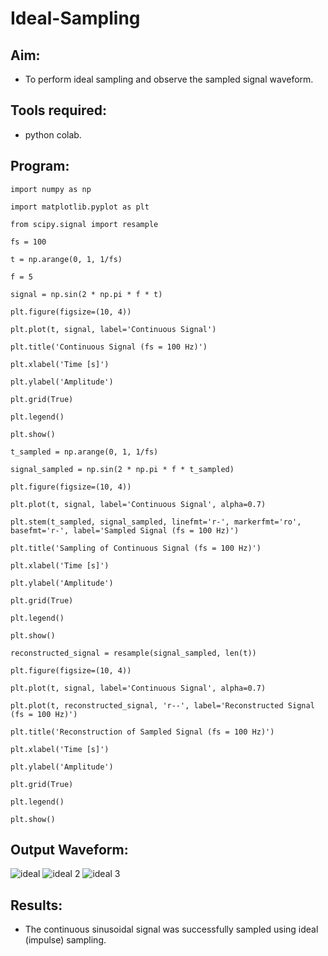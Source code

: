 # Ideal-Sampling
## Aim:
  -  To perform ideal sampling and observe the sampled signal waveform.
## Tools required:
 - python colab.
    
## Program:
~~~~
import numpy as np

import matplotlib.pyplot as plt

from scipy.signal import resample

fs = 100

t = np.arange(0, 1, 1/fs)

f = 5

signal = np.sin(2 * np.pi * f * t)

plt.figure(figsize=(10, 4))

plt.plot(t, signal, label='Continuous Signal')

plt.title('Continuous Signal (fs = 100 Hz)')

plt.xlabel('Time [s]')

plt.ylabel('Amplitude')

plt.grid(True)

plt.legend()

plt.show()

t_sampled = np.arange(0, 1, 1/fs)

signal_sampled = np.sin(2 * np.pi * f * t_sampled)

plt.figure(figsize=(10, 4))

plt.plot(t, signal, label='Continuous Signal', alpha=0.7)

plt.stem(t_sampled, signal_sampled, linefmt='r-', markerfmt='ro', basefmt='r-', label='Sampled Signal (fs = 100 Hz)')

plt.title('Sampling of Continuous Signal (fs = 100 Hz)')

plt.xlabel('Time [s]')

plt.ylabel('Amplitude')

plt.grid(True)

plt.legend()

plt.show()

reconstructed_signal = resample(signal_sampled, len(t))

plt.figure(figsize=(10, 4))

plt.plot(t, signal, label='Continuous Signal', alpha=0.7)

plt.plot(t, reconstructed_signal, 'r--', label='Reconstructed Signal (fs = 100 Hz)')

plt.title('Reconstruction of Sampled Signal (fs = 100 Hz)')

plt.xlabel('Time [s]')

plt.ylabel('Amplitude')

plt.grid(True)

plt.legend()

plt.show()
~~~~
## Output Waveform:
   ![ideal](https://github.com/user-attachments/assets/6660c479-7c2f-423c-96ae-5873ab73751a)
   ![ideal 2](https://github.com/user-attachments/assets/7c3c0b9f-3c1a-4982-9928-5f8ffe5a7940)
   ![ideal 3](https://github.com/user-attachments/assets/8f7dd7a1-eba5-4007-b4f6-3a6f8313a497)

## Results:
  - The continuous sinusoidal signal was successfully sampled using ideal (impulse) sampling.
     

